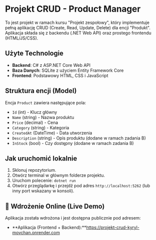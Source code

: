 # Projekt CRUD - Product Manager

To jest projekt w ramach kursu "Projekt zespołowy", który implementuje pełną aplikację CRUD (Create, Read, Update, Delete) dla encji "Produkt". Aplikacja składa się z backendu (.NET Web API) oraz prostego frontendu (HTML/JS/CSS).

## Użyte Technologie
-   **Backend**: C# z ASP.NET Core Web API
-   **Baza Danych**: SQLite z użyciem Entity Framework Core
-   **Frontend**: Podstawowy HTML, CSS i JavaScript

## Struktura encji (Model)
Encja `Product` zawiera następujące pola:
* `Id` (int) - Klucz główny
* `Name` (string) - Nazwa produktu
* `Price` (decimal) - Cena
* `Category` (string) - Kategoria
* `CreatedAt` (DateTime) - Data utworzenia
* `Description` (string) - Opis produktu (dodane w ramach zadania B)
* `InStock` (bool) - Czy dostępny (dodane w ramach zadania B)

## Jak uruchomić lokalnie
1.  Sklonuj repozytorium.
2.  Otwórz terminal w głównym folderze projektu.
3.  Uruchom polecenie: `dotnet run`
4.  Otwórz przeglądarkę i przejdź pod adres `http://localhost:5262` (lub inny port wskazany w konsoli).

## 🚀 Wdrożenie Online (Live Demo)
Aplikacja została wdrożona i jest dostępna publicznie pod adresem:

-   **Aplikacja (Frontend + Backend):**https://projekt-crud-kyryl-movchan.onrender.com
